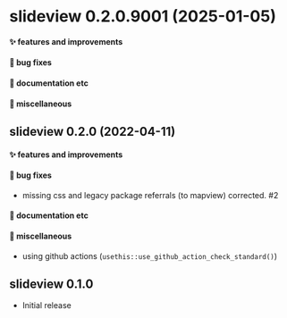 # slideview 0.2.0.9001 (2025-01-05)

#### ✨ features and improvements

#### 🐛 bug fixes

#### 💬 documentation etc

#### 🍬 miscellaneous


## slideview 0.2.0 (2022-04-11)

#### ✨ features and improvements

#### 🐛 bug fixes

  * missing css and legacy package referrals (to mapview) corrected. #2

#### 💬 documentation etc

#### 🍬 miscellaneous

  * using github actions (`usethis::use_github_action_check_standard()`)


## slideview 0.1.0

* Initial release
